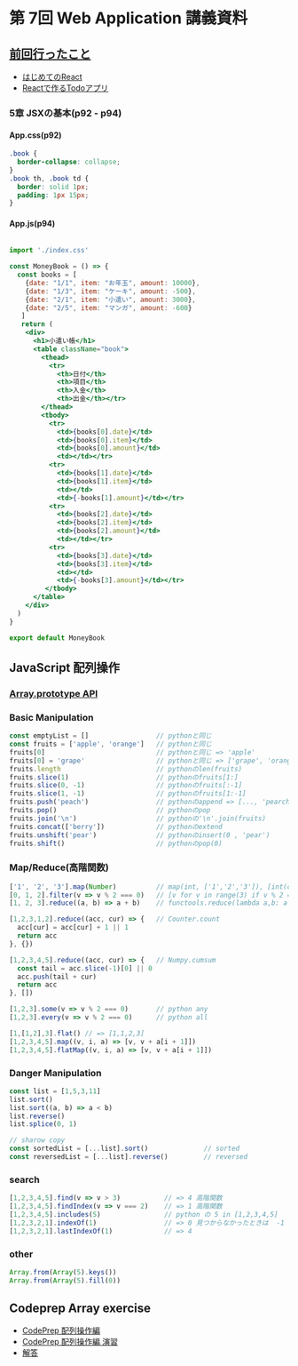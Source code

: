 # 第 7回 Web Application 講義資料

## [前回行ったこと](./lecture201210.md)

- [はじめてのReact](https://codeprep.jp/books/104)
- [Reactで作るTodoアプリ](https://codeprep.jp/books/116)

### 5章 JSXの基本(p92 - p94)

#### App.css(p92)

```css
.book {
  border-collapse: collapse;
}
.book th, .book td {
  border: solid 1px;
  padding: 1px 15px;
}
```

#### App.js(p94)

```jsx
 
import './index.css'

const MoneyBook = () => {
  const books = [
    {date: "1/1", item: "お年玉", amount: 10000},
    {date: "1/3", item: "ケーキ", amount: -500},
    {date: "2/1", item: "小遣い", amount: 3000},
    {date: "2/5", item: "マンガ", amount: -600}
   ]
   return (
    <div>
      <h1>小遣い帳</h1>
      <table className="book">
        <thead>
          <tr>
            <th>日付</th>
            <th>項目</th>
            <th>入金</th>
            <th>出金</th></tr>
        </thead>
        <tbody>
          <tr>
            <td>{books[0].date}</td>
            <td>{books[0].item}</td>
            <td>{books[0].amount}</td>
            <td></td></tr>
          <tr>
            <td>{books[1].date}</td>
            <td>{books[1].item}</td>
            <td></td>
            <td>{-books[1].amount}</td></tr>
          <tr>
            <td>{books[2].date}</td>
            <td>{books[2].item}</td>
            <td>{books[2].amount}</td>
            <td></td></tr>
          <tr>
            <td>{books[3].date}</td>
            <td>{books[3].item}</td>
            <td></td>
            <td>{-books[3].amount}</td></tr>
         </tbody>
      </table>
    </div>
  )
}

export default MoneyBook
```

## JavaScript 配列操作

### [Array.prototype API](https://developer.mozilla.org/ja/docs/Web/JavaScript/Reference/Global_Objects/Array)

### Basic Manipulation

```js
const emptyList = []                 // pythonと同じ
const fruits = ['apple', 'orange']   // pythonと同じ
fruits[0]                            // pythonと同じ => 'apple'
fruits[0] = 'grape'                  // pythonと同じ => ['grape', 'orange]
fruits.length                        // pythonのlen(fruits)
fruits.slice(1)                      // pythonのfruits[1:]
fruits.slice(0, -1)                  // pythonのfruits[:-1]
fruits.slice(1, -1)                  // pythonのfruits[1:-1]
fruits.push('peach')                 // pythonのappend => [..., 'pearch']
fruits.pop()                         // pythonのpop
fruits.join('\n')                    // pythonの'\n'.join(fruits)
fruits.concat(['berry'])             // pythonのextend
fruits.unshift('pear')               // pythonのinsert(0 , 'pear') 
fruits.shift()                       // pythonのpop(0)
```

### Map/Reduce(高階関数)

```js
['1', '2', '3'].map(Number)          // map(int, ['1','2','3']), [int(c) for c in '123']
[0, 1, 2].filter(v => v % 2 === 0)   // [v for v in range(3) if v % 2 == 0]
[1, 2, 3].reduce((a, b) => a + b)    // functools.reduce(lambda a,b: a + b, range(1, 4))

[1,2,3,1,2].reduce((acc, cur) => {   // Counter.count
  acc[cur] = acc[cur] + 1 || 1
  return acc
}, {})

[1,2,3,4,5].reduce((acc, cur) => {   // Numpy.cumsum
  const tail = acc.slice(-1)[0] || 0
  acc.push(tail + cur)
  return acc    
}, [])

[1,2,3].some(v => v % 2 === 0)       // python any
[1,2,3].every(v => v % 2 === 0)      // python all

[1,[1,2],3].flat() // => [1,1,2,3]
[1,2,3,4,5].map((v, i, a) => [v, v + a[i + 1]])
[1,2,3,4,5].flatMap((v, i, a) => [v, v + a[i + 1]])

```

### Danger Manipulation

```js
const list = [1,5,3,11]
list.sort()
list.sort((a, b) => a < b)
list.reverse()
list.splice(0, 1)

// sharow copy
const sortedList = [...list].sort()              // sorted
const reversedList = [...list].reverse()         // reversed
```

### search

```js
[1,2,3,4,5].find(v => v > 3)           // => 4 高階関数
[1,2,3,4,5].findIndex(v => v === 2)    // => 1 高階関数
[1,2,3,4,5].includes(5)                // python の 5 in [1,2,3,4,5]
[1,2,3,2,1].indexOf(1)                 // => 0 見つからなかったときは  -1
[1,2,3,2,1].lastIndexOf(1)             // => 4 
```

### other

```js
Array.from(Array(5).keys())
Array.from(Array(5).fill(0))

```

## Codeprep Array exercise

- [CodePrep 配列操作編](https://codeprep.jp/books/54)
- [CodePrep 配列操作編 演習](https://codeprep.jp/books/105)
- [解答](./codeprep_array.md)
